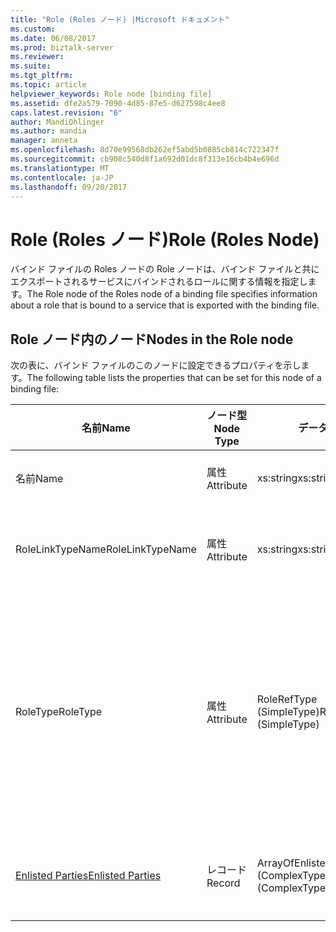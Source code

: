 ```yaml
---
title: "Role (Roles ノード) |Microsoft ドキュメント"
ms.custom: 
ms.date: 06/08/2017
ms.prod: biztalk-server
ms.reviewer: 
ms.suite: 
ms.tgt_pltfrm: 
ms.topic: article
helpviewer_keywords: Role node [binding file]
ms.assetid: dfe2a579-7090-4d85-87e5-d627598c4ee8
caps.latest.revision: "6"
author: MandiOhlinger
ms.author: mandia
manager: anneta
ms.openlocfilehash: 8d70e99568db262ef5abd5b0885cb814c722347f
ms.sourcegitcommit: cb908c540d8f1a692d01dc8f313e16cb4b4e696d
ms.translationtype: MT
ms.contentlocale: ja-JP
ms.lasthandoff: 09/20/2017
---
```

# <a name="role-roles-node"></a><span data-ttu-id="6d812-102">Role (Roles ノード)</span><span class="sxs-lookup"><span data-stu-id="6d812-102">Role (Roles Node)</span></span>
<span data-ttu-id="6d812-103">バインド ファイルの Roles ノードの Role ノードは、バインド ファイルと共にエクスポートされるサービスにバインドされるロールに関する情報を指定します。</span><span class="sxs-lookup"><span data-stu-id="6d812-103">The Role node of the Roles node of a binding file specifies information about a role that is bound to a service that is exported with the binding file.</span></span>  
  
## <a name="nodes-in-the-role-node"></a><span data-ttu-id="6d812-104">Role ノード内のノード</span><span class="sxs-lookup"><span data-stu-id="6d812-104">Nodes in the Role node</span></span>  
 <span data-ttu-id="6d812-105">次の表に、バインド ファイルのこのノードに設定できるプロパティを示します。</span><span class="sxs-lookup"><span data-stu-id="6d812-105">The following table lists the properties that can be set for this node of a binding file:</span></span>  
  
|<span data-ttu-id="6d812-106">**名前**</span><span class="sxs-lookup"><span data-stu-id="6d812-106">**Name**</span></span>|<span data-ttu-id="6d812-107">**ノード型**</span><span class="sxs-lookup"><span data-stu-id="6d812-107">**Node Type**</span></span>|<span data-ttu-id="6d812-108">**データ型**</span><span class="sxs-lookup"><span data-stu-id="6d812-108">**Data Type**</span></span>|<span data-ttu-id="6d812-109">**Description**</span><span class="sxs-lookup"><span data-stu-id="6d812-109">**Description**</span></span>|<span data-ttu-id="6d812-110">**制限**</span><span class="sxs-lookup"><span data-stu-id="6d812-110">**Restrictions**</span></span>|<span data-ttu-id="6d812-111">**コメント**</span><span class="sxs-lookup"><span data-stu-id="6d812-111">**Comments**</span></span>|  
|--------------|-------------------|-------------------|---------------------|----------------------|------------------|  
|<span data-ttu-id="6d812-112">名前</span><span class="sxs-lookup"><span data-stu-id="6d812-112">Name</span></span>|<span data-ttu-id="6d812-113">属性</span><span class="sxs-lookup"><span data-stu-id="6d812-113">Attribute</span></span>|<span data-ttu-id="6d812-114">xs:string</span><span class="sxs-lookup"><span data-stu-id="6d812-114">xs:string</span></span>|<span data-ttu-id="6d812-115">ロールの名前を指定します。</span><span class="sxs-lookup"><span data-stu-id="6d812-115">Specifies the name of the role.</span></span>|<span data-ttu-id="6d812-116">任意</span><span class="sxs-lookup"><span data-stu-id="6d812-116">Not required</span></span>|<span data-ttu-id="6d812-117">既定値: 空</span><span class="sxs-lookup"><span data-stu-id="6d812-117">Default value: empty</span></span>|  
|<span data-ttu-id="6d812-118">RoleLinkTypeName</span><span class="sxs-lookup"><span data-stu-id="6d812-118">RoleLinkTypeName</span></span>|<span data-ttu-id="6d812-119">属性</span><span class="sxs-lookup"><span data-stu-id="6d812-119">Attribute</span></span>|<span data-ttu-id="6d812-120">xs:string</span><span class="sxs-lookup"><span data-stu-id="6d812-120">xs:string</span></span>|<span data-ttu-id="6d812-121">ロールに関連付けられているロール リンクの種類の名前を指定します。</span><span class="sxs-lookup"><span data-stu-id="6d812-121">Specifies the name of the role link type associated with the role</span></span>|<span data-ttu-id="6d812-122">任意</span><span class="sxs-lookup"><span data-stu-id="6d812-122">Not required</span></span>|<span data-ttu-id="6d812-123">既定値: 空</span><span class="sxs-lookup"><span data-stu-id="6d812-123">Default value: empty</span></span>|  
|<span data-ttu-id="6d812-124">RoleType</span><span class="sxs-lookup"><span data-stu-id="6d812-124">RoleType</span></span>|<span data-ttu-id="6d812-125">属性</span><span class="sxs-lookup"><span data-stu-id="6d812-125">Attribute</span></span>|<span data-ttu-id="6d812-126">RoleRefType (SimpleType)</span><span class="sxs-lookup"><span data-stu-id="6d812-126">RoleRefType (SimpleType)</span></span>|<span data-ttu-id="6d812-127">ロールに関連付けられているロールの種類を指定します。</span><span class="sxs-lookup"><span data-stu-id="6d812-127">Specifies the role type associated with the role.</span></span>|<span data-ttu-id="6d812-128">必須</span><span class="sxs-lookup"><span data-stu-id="6d812-128">Required</span></span>|<span data-ttu-id="6d812-129">既定値: なし</span><span class="sxs-lookup"><span data-stu-id="6d812-129">Default value: none</span></span><br /><br /> <span data-ttu-id="6d812-130">有効な値は次のとおりです。</span><span class="sxs-lookup"><span data-stu-id="6d812-130">Possible values include:</span></span><br /><br /> <span data-ttu-id="6d812-131">-不明</span><span class="sxs-lookup"><span data-stu-id="6d812-131">-   Unknown</span></span><br /><span data-ttu-id="6d812-132">実装</span><span class="sxs-lookup"><span data-stu-id="6d812-132">-   Implements</span></span><br /><span data-ttu-id="6d812-133">使用します。</span><span class="sxs-lookup"><span data-stu-id="6d812-133">-   Uses</span></span>|  
|[<span data-ttu-id="6d812-134">Enlisted Parties</span><span class="sxs-lookup"><span data-stu-id="6d812-134">Enlisted Parties</span></span>](../core/enlisted-parties-role-node.md)|<span data-ttu-id="6d812-135">レコード</span><span class="sxs-lookup"><span data-stu-id="6d812-135">Record</span></span>|<span data-ttu-id="6d812-136">ArrayOfEnlistedParty (ComplexType)</span><span class="sxs-lookup"><span data-stu-id="6d812-136">ArrayOfEnlistedParty (ComplexType)</span></span>|<span data-ttu-id="6d812-137">このロールにバインドされた参加しているパーティのコンテナー ノードです。</span><span class="sxs-lookup"><span data-stu-id="6d812-137">Container node for the enlisted parties bound to this role.</span></span>|<span data-ttu-id="6d812-138">任意</span><span class="sxs-lookup"><span data-stu-id="6d812-138">Not required</span></span>|<span data-ttu-id="6d812-139">既定値: なし</span><span class="sxs-lookup"><span data-stu-id="6d812-139">Default value: none</span></span>|